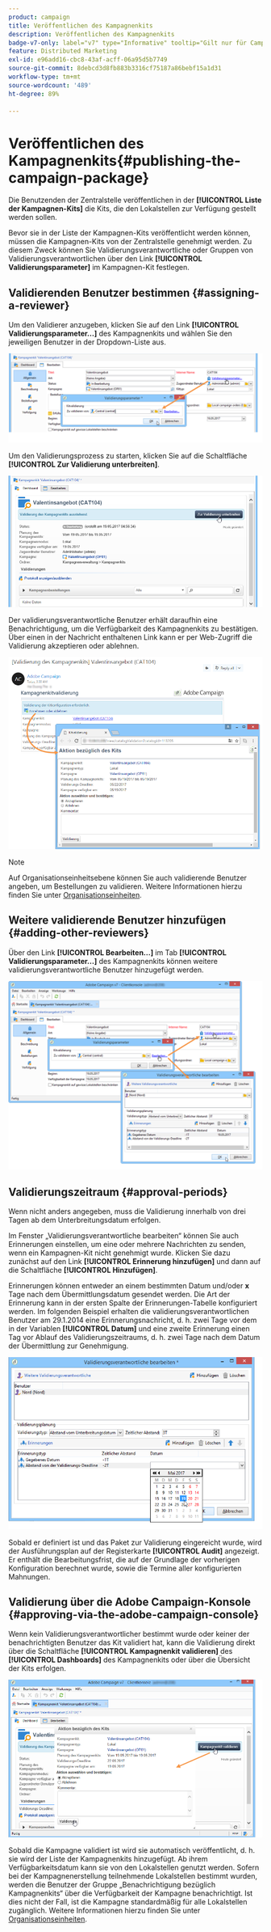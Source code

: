 ```yaml
---
product: campaign
title: Veröffentlichen des Kampagnenkits
description: Veröffentlichen des Kampagnenkits
badge-v7-only: label="v7" type="Informative" tooltip="Gilt nur für Campaign Classic v7"
feature: Distributed Marketing
exl-id: e96add16-cbc8-43af-acff-06a95d5b7749
source-git-commit: 8debcd3d8fb883b3316cf75187a86bebf15a1d31
workflow-type: tm+mt
source-wordcount: '489'
ht-degree: 89%

---
```


# Veröffentlichen des Kampagnenkits{#publishing-the-campaign-package}



Die Benutzenden der Zentralstelle veröffentlichen in der **[!UICONTROL Liste der Kampagnen-Kits]** die Kits, die den Lokalstellen zur Verfügung gestellt werden sollen.

Bevor sie in der Liste der Kampagnen-Kits veröffentlicht werden können, müssen die Kampagnen-Kits von der Zentralstelle genehmigt werden. Zu diesem Zweck können Sie Validierungsverantwortliche oder Gruppen von Validierungsverantwortlichen über den Link **[!UICONTROL Validierungsparameter]** im Kampagnen-Kit festlegen.

## Validierenden Benutzer bestimmen {#assigning-a-reviewer}

Um den Validierer anzugeben, klicken Sie auf den Link **[!UICONTROL Validierungsparameter...]** des Kampagnenkits und wählen Sie den jeweiligen Benutzer in der Dropdown-Liste aus.

![](assets/s_advuser_mkg_dist_define_valid.png)

Um den Validierungsprozess zu starten, klicken Sie auf die Schaltfläche **[!UICONTROL Zur Validierung unterbreiten]**.

![](assets/s_advuser_mkg_dist_valid_process.png)

Der validierungsverantwortliche Benutzer erhält daraufhin eine Benachrichtigung, um die Verfügbarkeit des Kampagnenkits zu bestätigen. Über einen in der Nachricht enthaltenen Link kann er per Web-Zugriff die Validierung akzeptieren oder ablehnen.

![](assets/s_advuser_mkg_dist_valid_process1.png)

>[!NOTE]
>
>Auf Organisationseinheitsebene können Sie auch validierende Benutzer angeben, um Bestellungen zu validieren. Weitere Informationen hierzu finden Sie unter [Organisationseinheiten](about-distributed-marketing.md#organizational-entities).

## Weitere validierende Benutzer hinzufügen {#adding-other-reviewers}

Über den Link **[!UICONTROL Bearbeiten...]** im Tab **[!UICONTROL Validierungsparameter...]** des Kampagnenkits können weitere validierungsverantwortliche Benutzer hinzugefügt werden.

![](assets/s_advuser_mkg_dist_select_op_valid.png)

## Validierungszeitraum {#approval-periods}

Wenn nicht anders angegeben, muss die Validierung innerhalb von drei Tagen ab dem Unterbreitungsdatum erfolgen.

Im Fenster „Validierungsverantwortliche bearbeiten“ können Sie auch Erinnerungen einstellen, um eine oder mehrere Nachrichten zu senden, wenn ein Kampagnen-Kit nicht genehmigt wurde. Klicken Sie dazu zunächst auf den Link **[!UICONTROL Erinnerung hinzufügen]** und dann auf die Schaltfläche **[!UICONTROL Hinzufügen]**.

Erinnerungen können entweder an einem bestimmten Datum und/oder **x** Tage nach dem Übermittlungsdatum gesendet werden. Die Art der Erinnerung kann in der ersten Spalte der Erinnerungen-Tabelle konfiguriert werden. Im folgenden Beispiel erhalten die validierungsverantwortlichen Benutzer am 29.1.2014 eine Erinnerungsnachricht, d. h. zwei Tage vor dem in der Variablen **[!UICONTROL Datum]** und eine zweite Erinnerung einen Tag vor Ablauf des Validierungszeitraums, d. h. zwei Tage nach dem Datum der Übermittlung zur Genehmigung.

![](assets/s_advuser_mkg_dist_reminder_planning.png)

Sobald er definiert ist und das Paket zur Validierung eingereicht wurde, wird der Ausführungsplan auf der Registerkarte **[!UICONTROL Audit]** angezeigt. Er enthält die Bearbeitungsfrist, die auf der Grundlage der vorherigen Konfiguration berechnet wurde, sowie die Termine aller konfigurierten Mahnungen.

## Validierung über die Adobe Campaign-Konsole {#approving-via-the-adobe-campaign-console}

Wenn kein Validierungsverantwortlicher bestimmt wurde oder keiner der benachrichtigten Benutzer das Kit validiert hat, kann die Validierung direkt über die Schaltfläche **[!UICONTROL Kampagnenkit validieren]** des **[!UICONTROL Dashboards]** des Kampagnenkits oder über die Übersicht der Kits erfolgen.

![](assets/s_advuser_mkg_dist_valid_button.png)

Sobald die Kampagne validiert ist wird sie automatisch veröffentlicht, d. h. sie wird der Liste der Kampagnenkits hinzugefügt. Ab ihrem Verfügbarkeitsdatum kann sie von den Lokalstellen genutzt werden. Sofern bei der Kampagnenerstellung teilnehmende Lokalstellen bestimmt wurden, werden die Benutzer der Gruppe „Benachrichtigung bezüglich Kampagnenkits“ über die Verfügbarkeit der Kampagne benachrichtigt. Ist dies nicht der Fall, ist die Kampagne standardmäßig für alle Lokalstellen zugänglich. Weitere Informationen hierzu finden Sie unter [Organisationseinheiten](about-distributed-marketing.md#organizational-entities).
